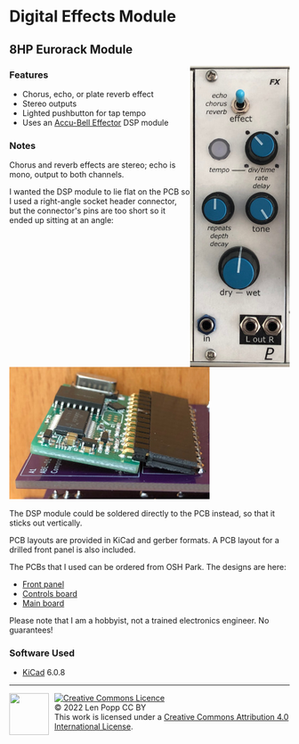# Digital Effects Module

## 8HP Eurorack Module

<img src="FX.jpg" style="float:right">

### Features
- Chorus, echo, or plate reverb effect
- Stereo outputs
- Lighted pushbutton for tap tempo
- Uses an [Accu-Bell Effector](https://www.tubesandmore.com/sites/default/files/associated_files/p-r-abe.pdf) DSP module

### Notes
Chorus and reverb effects are stereo; echo is mono, output to both channels.

I wanted the DSP module to lie flat on the PCB so I used a right-angle socket header connector, but the connector's pins are too short so it ended up sitting at an angle:

<img src="header.jpg" xstyle="float:right">

The DSP module could be soldered directly to the PCB instead, so that it sticks out vertically.

PCB layouts are provided in KiCad and gerber formats. A PCB layout for a drilled front panel is also included.

The PCBs that I used can be ordered from OSH Park. The designs are here:
- [Front panel](https://oshpark.com/shared_projects/IcfnjVSe)
- [Controls board](https://oshpark.com/shared_projects/3NuuYXm0)
- [Main board](https://oshpark.com/shared_projects/yNs2Zlux)

Please note that I am a hobbyist, not a trained electronics engineer. No guarantees!

### Software Used

* [KiCad](https://www.kicad.org/) 6.0.8

<hr /><div><div style="float:left; padding-right:10px;"><img src="https://i0.wp.com/www.oshwa.org/wp-content/uploads/2014/03/oshw-logo-100-px.png" width=71 height=75 /></div><div style="xfloat:left; padding-left:10px;"><a rel="license" href="http://creativecommons.org/licenses/by/4.0/"><img alt="Creative Commons Licence" style="border-width:0;" src="https://i.creativecommons.org/l/by/4.0/88x31.png" /></a><br />© 2022 Len Popp CC BY<br />This work is licensed under a <a rel="license" href="http://creativecommons.org/licenses/by/4.0/">Creative Commons Attribution 4.0 International License</a>.</div></div>
